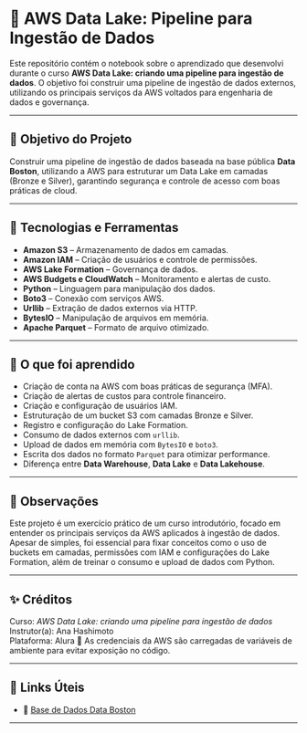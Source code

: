 # 🚀 AWS Data Lake: Pipeline para Ingestão de Dados

Este repositório contém o notebook sobre o aprendizado que desenvolvi durante o curso **AWS Data Lake: criando uma pipeline para ingestão de dados**. O objetivo foi construir uma pipeline de ingestão de dados externos, utilizando os principais serviços da AWS voltados para engenharia de dados e governança.

---

## 📌 Objetivo do Projeto

Construir uma pipeline de ingestão de dados baseada na base pública **Data Boston**, utilizando a AWS para estruturar um Data Lake em camadas (Bronze e Silver), garantindo segurança e controle de acesso com boas práticas de cloud.

---

## 🧰 Tecnologias e Ferramentas

- **Amazon S3** – Armazenamento de dados em camadas.
- **Amazon IAM** – Criação de usuários e controle de permissões.
- **AWS Lake Formation** – Governança de dados.
- **AWS Budgets e CloudWatch** – Monitoramento e alertas de custo.
- **Python** – Linguagem para manipulação dos dados.
- **Boto3** – Conexão com serviços AWS.
- **Urllib** – Extração de dados externos via HTTP.
- **BytesIO** – Manipulação de arquivos em memória.
- **Apache Parquet** – Formato de arquivo otimizado.

---

## 🧠 O que foi aprendido

- Criação de conta na AWS com boas práticas de segurança (MFA).
- Criação de alertas de custos para controle financeiro.
- Criação e configuração de usuários IAM.
- Estruturação de um bucket S3 com camadas Bronze e Silver.
- Registro e configuração do Lake Formation.
- Consumo de dados externos com `urllib`.
- Upload de dados em memória com `BytesIO` e `boto3`.
- Escrita dos dados no formato `Parquet` para otimizar performance.
- Diferença entre **Data Warehouse**, **Data Lake** e **Data Lakehouse**.

---
## 📝 Observações

Este projeto é um exercício prático de um curso introdutório, focado em entender os principais serviços da AWS aplicados à ingestão de dados. Apesar de simples, foi essencial para fixar conceitos como o uso de buckets em camadas, permissões com IAM e configurações do Lake Formation, além de treinar o consumo e upload de dados com Python.

---

## ✨ Créditos

Curso: *AWS Data Lake: criando uma pipeline para ingestão de dados*  
Instrutor(a): Ana Hashimoto  
Plataforma: Alura
🔐 As credenciais da AWS são carregadas de variáveis de ambiente para evitar exposição no código. 

---

## 📎 Links Úteis

- 📄 [Base de Dados Data Boston](https://data.boston.gov/dataset/311-service-requests)

---


